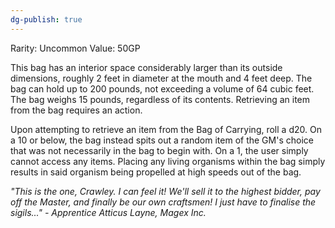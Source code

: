 ```yaml
---
dg-publish: true
---
```

Rarity: Uncommon
Value: 50GP

This bag has an interior space considerably larger than its outside dimensions, roughly 2 feet in diameter at the mouth and 4 feet deep. The bag can hold up to 200 pounds, not exceeding a volume of 64 cubic feet. The bag weighs 15 pounds, regardless of its contents. Retrieving an item from the bag requires an action. 

Upon attempting to retrieve an item from the Bag of Carrying, roll a d20. On a 10 or below, the bag instead spits out a random item of the GM's choice that was not necessarily in the bag to begin with. On a 1, the user simply cannot access any items. Placing any living organisms within the bag simply results in said organism being propelled at high speeds out of the bag. 

*"This is the one, Crawley. I can feel it! We'll sell it to the highest bidder, pay off the Master, and finally be our own craftsmen! I just have to finalise the sigils..." - Apprentice Atticus Layne, Magex Inc.* 